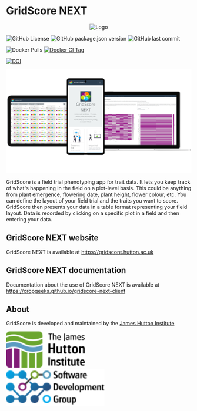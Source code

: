 # GridScore NEXT

<p align="center">
  <img src="https://raw.githubusercontent.com/cropgeeks/gridscore-next-client/main/public/img/gridscore-next-text.svg?sanitize=true" width="200" alt="Logo">
</p>

![GitHub License](https://img.shields.io/github/license/cropgeeks/gridscore-next-client?style=for-the-badge&logo=apache)
![GitHub package.json version](https://img.shields.io/github/package-json/v/cropgeeks/gridscore-next-client?style=for-the-badge)
![GitHub last commit](https://img.shields.io/github/last-commit/cropgeeks/gridscore-next-client?style=for-the-badge&logo=git)

![Docker Pulls](https://img.shields.io/docker/pulls/cropgeeks/gridscore-next?style=for-the-badge)
[![Docker CI Tag](https://img.shields.io/github/actions/workflow/status/cropgeeks/gridscore-next-client/docker-ci-multi-arch.yml?label=Docker%20CI%20Push&logo=github&style=for-the-badge)](https://img.shields.io/github/actions/workflow/status/cropgeeks/gridscore-next-client/docker-ci-multi-arch.yml)

[![DOI](https://zenodo.org/badge/270078734.svg?style=flat-square)](https://zenodo.org/badge/latestdoi/270078734)

<img src="docs/img/readme.png" style="max-width: 100%;" alt="GridScore running on various devices">

GridScore is a field trial phenotyping app for trait data. It lets you keep track of what's happening in the field on a plot-level basis. This could be anything from plant emergence, flowering date, plant height, flower colour, etc. You can define the layout of your field trial and the traits you want to score. GridScore then presents your data in a table format representing your field layout. Data is recorded by clicking on a specific plot in a field and then entering your data.


## GridScore NEXT website

GridScore NEXT is available at https://gridscore.hutton.ac.uk

## GridScore NEXT documentation

Documentation about the use of GridScore NEXT is available at https://cropgeeks.github.io/gridscore-next-client

## About

GridScore is developed and maintained by the [James Hutton Institute](https://www.hutton.ac.uk)

<img src="docs/img/hutton-black.svg" height="100" alt="Logo">
<br />
<img src="docs/img/ics-sdg-black.svg" height="100" alt="Logo">